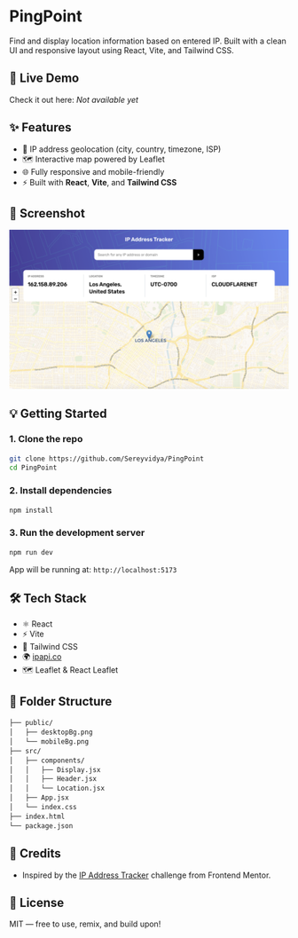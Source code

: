 # PingPoint

Find and display location information based on entered IP. Built with a clean UI and responsive layout using React, Vite, and Tailwind CSS.

## 🚀 Live Demo

Check it out here: _Not available yet_

## ✨ Features

- 🔎 IP address geolocation (city, country, timezone, ISP)
- 🗺️ Interactive map powered by Leaflet
- 🌐 Fully responsive and mobile-friendly
- ⚡ Built with **React**, **Vite**, and **Tailwind CSS**

## 📸 Screenshot

![Screenshot](./screenshot.png)

## 💡 Getting Started

### 1. Clone the repo

```bash
git clone https://github.com/Sereyvidya/PingPoint
cd PingPoint
```

### 2. Install dependencies

```bash
npm install
```

### 3. Run the development server

```bash
npm run dev
```

App will be running at: `http://localhost:5173`

## 🛠 Tech Stack

- ⚛️ React
- ⚡ Vite
- 🎨 Tailwind CSS
- 🌍 [ipapi.co](https://ipapi.co/)
- 🗺️ Leaflet & React Leaflet

## 📁 Folder Structure

```bash
├── public/
│   ├── desktopBg.png
│   └── mobileBg.png
├── src/
│   ├── components/
│   │   ├── Display.jsx
│   │   ├── Header.jsx
│   │   └── Location.jsx
│   ├── App.jsx
│   └── index.css
├── index.html
└── package.json
```

## 🙌 Credits

- Inspired by the [IP Address Tracker](https://www.frontendmentor.io/challenges/ip-address-tracker-I8-0yYAH0) challenge from Frontend Mentor.

## 🪪 License

MIT — free to use, remix, and build upon!
